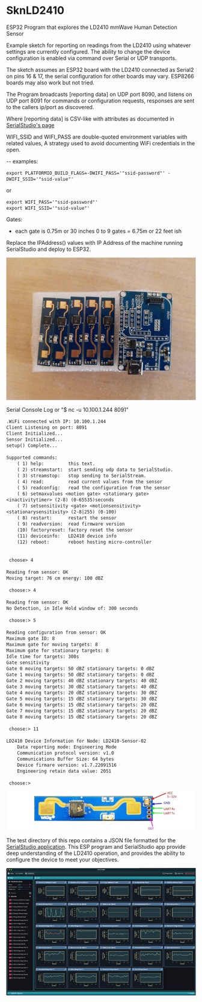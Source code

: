 # SknLD2410
ESP32 Program that explores the LD2410 mmWave Human Detection Sensor

Example sketch for reporting on readings from the LD2410 using 
whatever settings are currently configured. The ability to change
the device configuration is enabled via command over Serial or UDP transports.

The sketch assumes an ESP32 board with the LD2410 connected as Serial2 
on pins 16 & 17, the serial configuration for other boards may vary. ESP8266 boards 
may also work but not tried.

The Program broadcasts [reporting data] on UDP port 8090, and listens on 
UDP port 8091 for commands or configuration requests, 
responses are sent to the callers ip/port as discovered.

Where [reporting data] is CSV-like with attributes as
documented in [SerialStudio's page](https://github.com/Serial-Studio/Serial-Studio/wiki/Communication-Protocol)

WIFI_SSID and WIFI_PASS are double-quoted environment variables with related values, A strategy used 
to avoid documenting WiFi credentials in the open.

-- examples: 

    export PLATFORMIO_BUILD_FLAGS=-DWIFI_PASS='"ssid-password"' -DWIFI_SSID='"ssid-value"'

or 

    export WIFI_PASS='"ssid-password"'
    export WIFI_SSID='"ssid-value"'


Gates: 
- each gate is 0.75m or 30 inches
 0 to 9 gates = 6.75m or 22 feet ish

Replace the IPAddress() values with IP Address of the machine running SerialStudio and deploy to ESP32. 

![](ld2410andbreakout.jpg)

Serial Console Log or "$ nc -u 10.100.1.244 8091"
```
.WiFi connected with IP: 10.100.1.244
Client Listening on port: 8091
Client Initialized...
Sensor Initialized...
setup() Complete...

Supported commands:
	( 1) help:         this text.
	( 2) streamstart:  start sending udp data to SerialStudio.
	( 3) streamstop:   stop sending to SerialStream.
	( 4) read:         read current values from the sensor
	( 5) readconfig:   read the configuration from the sensor
	( 6) setmaxvalues <motion gate> <stationary gate> <inactivitytimer> (2-8) (0-65535)seconds
	( 7) setsensitivity <gate> <motionsensitivity> <stationarysensitivity> (2-8|255) (0-100)
	( 8) restart:      restart the sensor
	( 9) readversion:  read firmware version
	(10) factoryreset: factory reset the sensor
	(11) deviceinfo:   LD2410 device info
	(12) reboot:       reboot hosting micro-controller


 choose> 4

Reading from sensor: OK
Moving target: 76 cm energy: 100 dBZ

 choose:> 4

Reading from sensor: OK
No Detection, in Idle Hold window of: 300 seconds

 choose:> 5

Reading configuration from sensor: OK
Maximum gate ID: 8
Maximum gate for moving targets: 8
Maximum gate for stationary targets: 8
Idle time for targets: 300s
Gate sensitivity
Gate 0 moving targets: 50 dBZ stationary targets: 0 dBZ
Gate 1 moving targets: 50 dBZ stationary targets: 0 dBZ
Gate 2 moving targets: 40 dBZ stationary targets: 40 dBZ
Gate 3 moving targets: 30 dBZ stationary targets: 40 dBZ
Gate 4 moving targets: 20 dBZ stationary targets: 30 dBZ
Gate 5 moving targets: 15 dBZ stationary targets: 30 dBZ
Gate 6 moving targets: 15 dBZ stationary targets: 20 dBZ
Gate 7 moving targets: 15 dBZ stationary targets: 20 dBZ
Gate 8 moving targets: 15 dBZ stationary targets: 20 dBZ

 choose:> 11

LD2410 Device Information for Node: LD2410-Sensor-02
	Data reporting mode: Engineering Mode
	Communication protocol version: v1.0
	Communications Buffer Size: 64 bytes
	Device firmare version: v1.7.22091516
	Engineering retain data value: 2051
     
 choose:> 
```

![](ld2410pinout.jpg)

The test directory of this repo contains a JSON file formatted for the [SerialStudio application](https://github.com/Serial-Studio/Serial-Studio). 
This ESP program and SerialStudio app provide deep understanding of the LD2410 operation, and 
provides the ability to configure the device to meet your objectives.

![](SerialStudio-Screenshot.png)


